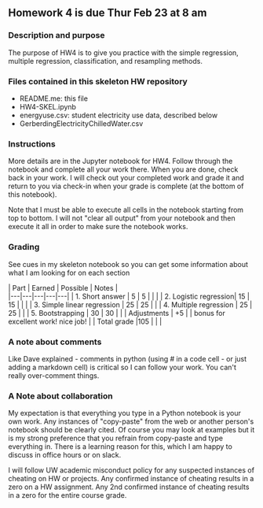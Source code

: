 ## Homework 4 is due Thur Feb 23 at 8 am


### Description and purpose 

The purpose of HW4 is to give you practice with the simple regression, multiple regression, classification, and resampling methods. 

### Files contained in this skeleton HW repository 

* README.me: this file 
* HW4-SKEL.ipynb 
* energyuse.csv: student electricity use data, described below 
* GerberdingElectricityChilledWater.csv

### Instructions 

More details are in the Jupyter notebook for HW4. Follow through the notebook and complete all your work there. When you are done, check back in your work. I will check out your completed work and grade it and return to you via check-in when your grade is complete (at the bottom of this notebook).  

Note that I must be able to execute all cells in the notebook starting from top to bottom. I will not "clear all output" from your notebook and then execute it all in order to make sure the notebook works. 

### Grading 

See cues in my skeleton notebook so you can get some information about what I am looking for on each section 

|  Part |  Earned | Possible | Notes  |  
|---|---|---|---|---|
| 1. Short answer  |  5 |  5 |   |   |
| 2. Logistic regression|  15 | 15  |   |   |
| 3. Simple linear regression |  25  | 25  |   | 
|  4. Multiple regression  | 25  | 25   |  |
| 5. Bootstrapping  |  30 | 30   |   |
|  Adjustments  | +5  |    | bonus for excellent work! nice job!  |
| Total grade |105  | |  | 


### A note about comments

Like Dave explained - comments in python (using # in a code cell - or just adding a markdown cell) is critical so I can follow your work. You can't really over-comment things. 

### A Note about collaboration 

My expectation is that everything you type in a Python notebook is your own work.  Any instances of "copy-paste" from the web or another person's notebook should be clearly cited. Of course you may look at examples but it is my strong preference that you refrain from copy-paste and type everything in. There is a learning reason for this, which I am happy to discuss in office hours or on slack.

I will follow UW academic misconduct policy for any suspected instances of cheating on HW or projects. Any confirmed instance of cheating results in a zero on a HW assignment. Any 2nd confirmed instance of cheating results in a zero for the entire course grade. 
